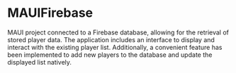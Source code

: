 # MAUIFirebase
MAUI project connected to a Firebase database, allowing for the retrieval of stored player data. The application includes an interface to display and interact with the existing player list. Additionally, a convenient feature has been implemented to add new players to the database and update the displayed list natively.
